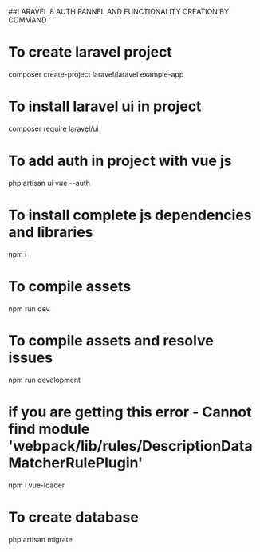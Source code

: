 
##LARAVEL 8 AUTH PANNEL AND FUNCTIONALITY CREATION BY COMMAND

# To create laravel project
composer create-project laravel/laravel example-app

# To install laravel ui in project
composer require laravel/ui

# To add auth in project with vue js
php artisan ui vue --auth

# To install complete js dependencies and libraries
npm i

# To compile assets
npm run dev

# To compile assets and resolve issues
npm run development

# if you are getting this error - Cannot find module 'webpack/lib/rules/DescriptionDataMatcherRulePlugin'
npm i vue-loader

# To create database
php artisan migrate
